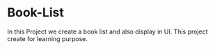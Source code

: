 # Book-List
In this Project we create a book list and also display in UI. This project create for learning purpose.
